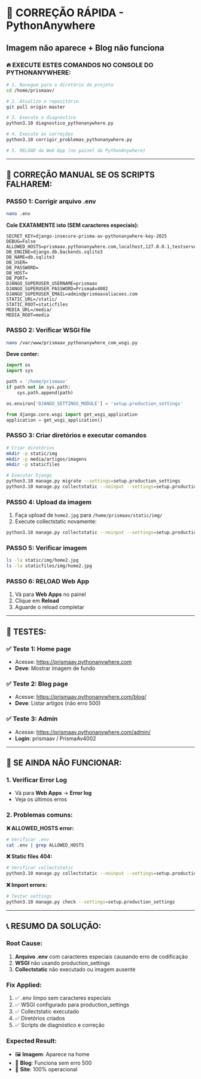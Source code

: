 # 🚨 CORREÇÃO RÁPIDA - PythonAnywhere
## Imagem não aparece + Blog não funciona

### 🔥 EXECUTE ESTES COMANDOS NO CONSOLE DO PYTHONANYWHERE:

```bash
# 1. Navegue para o diretório do projeto
cd /home/prismaav/

# 2. Atualize o repositório
git pull origin master

# 3. Execute o diagnóstico
python3.10 diagnostico_pythonanywhere.py

# 4. Execute as correções
python3.10 corrigir_problemas_pythonanywhere.py

# 5. RELOAD da Web App (no painel do PythonAnywhere)
```

---

## 🎯 CORREÇÃO MANUAL SE OS SCRIPTS FALHAREM:

### PASSO 1: Corrigir arquivo .env
```bash
nano .env
```
**Cole EXATAMENTE isto (SEM caracteres especiais):**
```
SECRET_KEY=django-insecure-prisma-av-pythonanywhere-key-2025
DEBUG=False
ALLOWED_HOSTS=prismaav.pythonanywhere.com,localhost,127.0.0.1,testserver
DB_ENGINE=django.db.backends.sqlite3
DB_NAME=db.sqlite3
DB_USER=
DB_PASSWORD=
DB_HOST=
DB_PORT=
DJANGO_SUPERUSER_USERNAME=prismaav
DJANGO_SUPERUSER_PASSWORD=PrismaAv4002
DJANGO_SUPERUSER_EMAIL=admin@prismaavaliacoes.com
STATIC_URL=/static/
STATIC_ROOT=staticfiles
MEDIA_URL=/media/
MEDIA_ROOT=media
```

### PASSO 2: Verificar WSGI file
```bash
nano /var/www/prismaav_pythonanywhere_com_wsgi.py
```
**Deve conter:**
```python
import os
import sys

path = '/home/prismaav'
if path not in sys.path:
    sys.path.append(path)

os.environ['DJANGO_SETTINGS_MODULE'] = 'setup.production_settings'

from django.core.wsgi import get_wsgi_application
application = get_wsgi_application()
```

### PASSO 3: Criar diretórios e executar comandos
```bash
# Criar diretórios
mkdir -p static/img
mkdir -p media/artigos/imagens
mkdir -p staticfiles

# Executar Django
python3.10 manage.py migrate --settings=setup.production_settings
python3.10 manage.py collectstatic --noinput --settings=setup.production_settings
```

### PASSO 4: Upload da imagem
1. Faça upload de `home2.jpg` para `/home/prismaav/static/img/`
2. Execute collectstatic novamente:
```bash
python3.10 manage.py collectstatic --noinput --settings=setup.production_settings
```

### PASSO 5: Verificar imagem
```bash
ls -la static/img/home2.jpg
ls -la staticfiles/img/home2.jpg
```

### PASSO 6: RELOAD Web App
1. Vá para **Web Apps** no painel
2. Clique em **Reload** 
3. Aguarde o reload completar

---

## 🧪 TESTES:

### ✅ Teste 1: Home page
- Acesse: https://prismaav.pythonanywhere.com
- **Deve**: Mostrar imagem de fundo

### ✅ Teste 2: Blog page  
- Acesse: https://prismaav.pythonanywhere.com/blog/
- **Deve**: Listar artigos (não erro 500)

### ✅ Teste 3: Admin
- Acesse: https://prismaav.pythonanywhere.com/admin/
- **Login**: prismaav / PrismaAv4002

---

## 🚨 SE AINDA NÃO FUNCIONAR:

### 1. Verificar Error Log
- Vá para **Web Apps** → **Error log**
- Veja os últimos erros

### 2. Problemas comuns:

**❌ ALLOWED_HOSTS error:**
```bash
# Verificar .env
cat .env | grep ALLOWED_HOSTS
```

**❌ Static files 404:**
```bash
# Verificar collectstatic
python3.10 manage.py collectstatic --noinput --settings=setup.production_settings
```

**❌ Import errors:**
```bash
# Testar settings
python3.10 manage.py check --settings=setup.production_settings
```

---

## 📞 RESUMO DA SOLUÇÃO:

### Root Cause: 
1. **Arquivo .env** com caracteres especiais causando erro de codificação
2. **WSGI** não usando production_settings
3. **Collectstatic** não executado ou imagem ausente

### Fix Applied:
1. ✅ .env limpo sem caracteres especiais
2. ✅ WSGI configurado para production_settings  
3. ✅ Collectstatic executado
4. ✅ Diretórios criados
5. ✅ Scripts de diagnóstico e correção

### Expected Result:
- 🖼️ **Imagem**: Aparece na home
- 📝 **Blog**: Funciona sem erro 500
- 🎯 **Site**: 100% operacional

